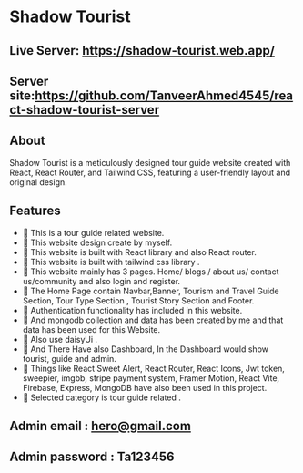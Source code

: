 # Shadow Tourist


## Live Server: https://shadow-tourist.web.app/
## Server site:https://github.com/TanveerAhmed4545/react-shadow-tourist-server

## About
Shadow Tourist is a meticulously designed tour guide website created with React, React Router, and Tailwind CSS, featuring a user-friendly layout and original design.

##  Features

 
- 📝 This is a tour guide related website.
- 📝 This website design create by myself.
- 📝 This website is built with React library and also React router.
- 📝 This website is built with tailwind css library .
- 📝 This website mainly has 3 pages. Home/ blogs / about us/ contact us/community  and also login and register.
- 📝 The Home Page contain Navbar,Banner, Tourism and Travel Guide Section, Tour Type Section , Tourist Story Section and Footer.
- 📝  Authentication functionality has included in this website.
- 📝 And mongodb collection and data has been created by me and that data has been used for this Website.
- 📝 Also use daisyUi .
- 📝  And There Have also Dashboard, In the Dashboard would show  tourist, guide and admin.
- 📝  Things like React Sweet Alert, React Router, React Icons,  Jwt token,  sweepier, imgbb, stripe payment system,  Framer Motion, React Vite, Firebase, Express, MongoDB have also been used in this project.
- 📝 Selected category is tour guide related .

## Admin email : hero@gmail.com
## Admin password : Ta123456
